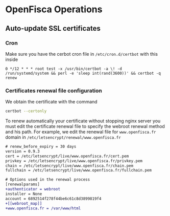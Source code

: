 # OpenFisca Operations

## Auto-update SSL certificates

### Cron

Make sure you have the cerbot cron file in `/etc/cron.d/certbot` with this inside

```
0 */12 * * * root test -x /usr/bin/certbot -a \! -d /run/systemd/system && perl -e 'sleep int(rand(3600))' && certbot -q renew
```

### Certificates renewal file configuration

We obtain the certificate with the command 

```bash
certbot --certonly
```

To renew automatically your certificate without stopping nginx server you must edit the certificate renewal file to specify the webroot renewal method and his path.
For example, we edit the renewal file for `www.openfisca.fr` domain in `/etc/letsencrypt/renewal/www.openfisca.fr`

```diff
# renew_before_expiry = 30 days
version = 0.9.3
cert = /etc/letsencrypt/live/www.openfisca.fr/cert.pem
privkey = /etc/letsencrypt/live/www.openfisca.fr/privkey.pem
chain = /etc/letsencrypt/live/www.openfisca.fr/chain.pem
fullchain = /etc/letsencrypt/live/www.openfisca.fr/fullchain.pem

# Options used in the renewal process
[renewalparams]
+authenticator = webroot
installer = None
account = 6892514f278f44be6c61c8d3899819f4
+[[webroot_map]]
+www.openfisca.fr = /var/www/html
```
